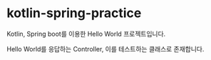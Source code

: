 # kotlin-spring-practice

Kotlin, Spring boot를 이용한 Hello World 프로젝트입니다.

Hello World를 응답하는 Controller, 이를 테스트하는 클래스로 존재합니다.

